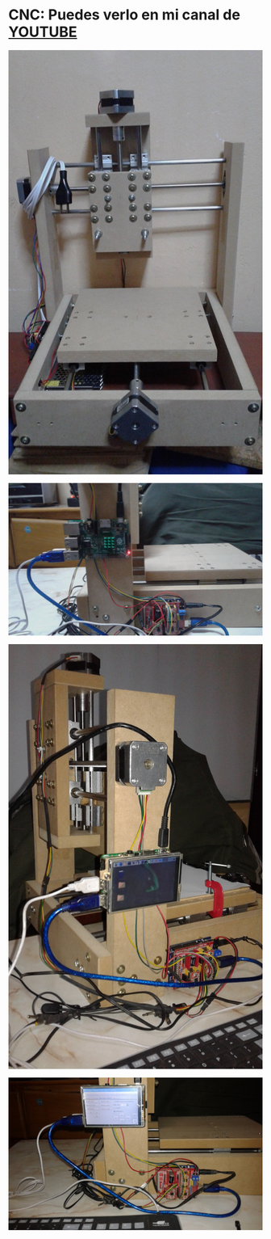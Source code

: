 # CNC: Puedes verlo en mi canal de [YOUTUBE](https://youtu.be/qERddpDOCiE?list=PLMRswf0-Ihsc_Oq7wNwR4cvDdXe9P4bgW)

![](.img/VistaReal.jpg)

![](.img/PantallaRpi1.jpg)

![](.img/PantallaRpi2.jpg)

![](.img/PantallaRpi3.jpg)

